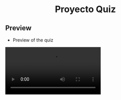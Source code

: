 <h1 align="center">Proyecto Quiz</h1>

## Preview

- Preview of the quiz

![foto](assets/quiz_preview.mp4)